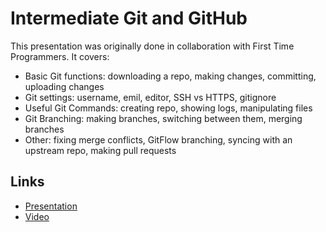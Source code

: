 # Intermediate Git and GitHub

This presentation was originally done in collaboration with First Time Programmers. It covers:

- Basic Git functions: downloading a repo, making changes, committing, uploading changes
- Git settings: username, emil, editor, SSH vs HTTPS, gitignore
- Useful Git Commands: creating repo, showing logs, manipulating files
- Git Branching: making branches, switching between them, merging branches
- Other: fixing merge conflicts, GitFlow branching, syncing with an upstream repo, making pull requests

## Links

- [Presentation](https://docs.google.com/presentation/d/1Kn4RIkO3ekltTaqaFRpx2zPEtOcjBakhOJ5QJlaR2lg/edit?usp=sharing)
- [Video](https://www.facebook.com/matthew.booe.54/videos/o.1345572828903505/858841787609301/?type=2&theater&notif_t=video_processed&notif_id=1508017861877185)
